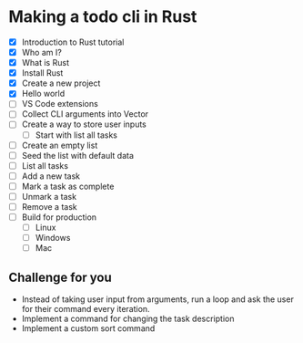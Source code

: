 # Making a todo cli in Rust

* [x] Introduction to Rust tutorial
* [x] Who am I?
* [x] What is Rust
* [x] Install Rust
* [x] Create a new project
* [x] Hello world
* [ ] VS Code extensions
* [ ] Collect CLI arguments into Vector
* [ ] Create a way to store user inputs
  * [ ] Start with list all tasks
* [ ] Create an empty list
* [ ] Seed the list with default data
* [ ] List all tasks
* [ ] Add a new task
* [ ] Mark a task as complete
* [ ] Unmark a task
* [ ] Remove a task
* [ ] Build for production
  * [ ] Linux
  * [ ] Windows
  * [ ] Mac

## Challenge for you

* Instead of taking user input from arguments, run a loop and ask the user for their command every iteration.
* Implement a command for changing the task description
* Implement a custom sort command